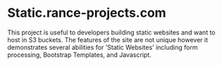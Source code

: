 # Static.rance-projects.com
This project is useful to developers building static websites and want to host in S3 buckets. The features of the site are not unique however it demonstrates several abilities for 'Static Websites' including form processing, Bootstrap Templates, and Javascript.
